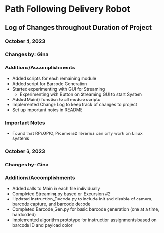 <!---
HOW TO WRITE a README: 

https://docs.github.com/en/get-started/writing-on-github/getting-started-with-writing-and-formatting-on-github/basic-writing-and-formatting-syntax

--->

# Path Following Delivery Robot
## Log of Changes throughout Duration of Project

### **October 4, 2023**
### **Changes by:** Gina

### **Additions/Accomplishments**
* Added scripts for each remaining module 
* Added script for Barcode Generation 
* Started experimenting with GUI for Streaming
    - Experimenting with Button on Streaming GUI to start System
* Added Main() function to all module scripts
* Implemented Change Log to keep track of changes to project
* Set up important notes in README

### **Important Notes**
* Found that RPi.GPIO, Picamera2 libraries can only work on Linux systems


### **October 6, 2023**
### **Changes by:** Gina

### **Additions/Accomplishments**
* Added calls to Main in each file individually
* Completed Streaming.py based on Excursion #2
* Updated Instruction_Decode.py to include init and disable of camera, barcode capture, and barcode decode
* Completed Barcode_Gen.py for basic barcode generation (one at a time, hardcoded)
* Implemented algorithm prototype for instruction assignments based on barcode ID and payload color